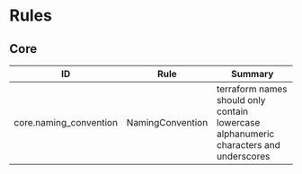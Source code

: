 # Rules

## Core

| ID | Rule | Summary |
|------|--------|---------|
| core.naming_convention | NamingConvention | terraform names should only contain lowercase alphanumeric characters and underscores |\n

